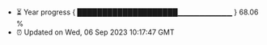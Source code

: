 - ⏳ Year progress { ████████████████████▁▁▁▁▁▁▁▁▁▁ } 68.06 %
- ⏰ Updated on Wed, 06 Sep 2023 10:17:47 GMT


